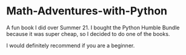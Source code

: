 # Math-Adventures-with-Python

A fun book I did over Summer 21. I bought the Python Humble Bundle because it was super cheap, so I decided to do one of the books.

I would definitely recommend if you are a beginner.
